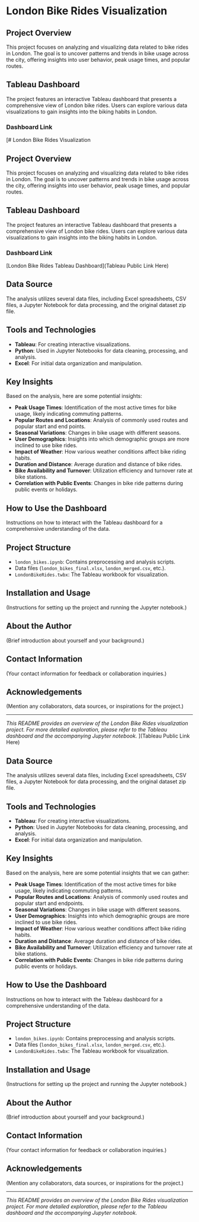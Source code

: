 # London Bike Rides Visualization

## Project Overview
This project focuses on analyzing and visualizing data related to bike rides in London. The goal is to uncover patterns and trends in bike usage across the city, offering insights into user behavior, peak usage times, and popular routes.

## Tableau Dashboard
The project features an interactive Tableau dashboard that presents a comprehensive view of London bike rides. Users can explore various data visualizations to gain insights into the biking habits in London.

### Dashboard Link
[# London Bike Rides Visualization

## Project Overview
This project focuses on analyzing and visualizing data related to bike rides in London. The goal is to uncover patterns and trends in bike usage across the city, offering insights into user behavior, peak usage times, and popular routes.

## Tableau Dashboard
The project features an interactive Tableau dashboard that presents a comprehensive view of London bike rides. Users can explore various data visualizations to gain insights into the biking habits in London.

### Dashboard Link
[London Bike Rides Tableau Dashboard](Tableau Public Link Here)

## Data Source
The analysis utilizes several data files, including Excel spreadsheets, CSV files, a Jupyter Notebook for data processing, and the original dataset zip file.

## Tools and Technologies
- **Tableau**: For creating interactive visualizations.
- **Python**: Used in Jupyter Notebooks for data cleaning, processing, and analysis.
- **Excel**: For initial data organization and manipulation.

## Key Insights
Based on the analysis, here are some potential insights:
- **Peak Usage Times**: Identification of the most active times for bike usage, likely indicating commuting patterns.
- **Popular Routes and Locations**: Analysis of commonly used routes and popular start and end points.
- **Seasonal Variations**: Changes in bike usage with different seasons.
- **User Demographics**: Insights into which demographic groups are more inclined to use bike rides.
- **Impact of Weather**: How various weather conditions affect bike riding habits.
- **Duration and Distance**: Average duration and distance of bike rides.
- **Bike Availability and Turnover**: Utilization efficiency and turnover rate at bike stations.
- **Correlation with Public Events**: Changes in bike ride patterns during public events or holidays.

## How to Use the Dashboard
Instructions on how to interact with the Tableau dashboard for a comprehensive understanding of the data.

## Project Structure
- `london_bikes.ipynb`: Contains preprocessing and analysis scripts.
- Data files (`london_bikes_final.xlsx`, `london_merged.csv`, etc.).
- `LondonBikeRides.twbx`: The Tableau workbook for visualization.

## Installation and Usage
(Instructions for setting up the project and running the Jupyter notebook.)

## About the Author
(Brief introduction about yourself and your background.)

## Contact Information
(Your contact information for feedback or collaboration inquiries.)

## Acknowledgements
(Mention any collaborators, data sources, or inspirations for the project.)

---

*This README provides an overview of the London Bike Rides visualization project. For more detailed exploration, please refer to the Tableau dashboard and the accompanying Jupyter notebook.*
](Tableau Public Link Here)

## Data Source
The analysis utilizes several data files, including Excel spreadsheets, CSV files, a Jupyter Notebook for data processing, and the original dataset zip file.

## Tools and Technologies
- **Tableau**: For creating interactive visualizations.
- **Python**: Used in Jupyter Notebooks for data cleaning, processing, and analysis.
- **Excel**: For initial data organization and manipulation.

## Key Insights
Based on the analysis, here are some potential insights that we can gather:
- **Peak Usage Times**: Identification of the most active times for bike usage, likely indicating commuting patterns.
- **Popular Routes and Locations**: Analysis of commonly used routes and popular start and endpoints.
- **Seasonal Variations**: Changes in bike usage with different seasons.
- **User Demographics**: Insights into which demographic groups are more inclined to use bike rides.
- **Impact of Weather**: How various weather conditions affect bike riding habits.
- **Duration and Distance**: Average duration and distance of bike rides.
- **Bike Availability and Turnover**: Utilization efficiency and turnover rate at bike stations.
- **Correlation with Public Events**: Changes in bike ride patterns during public events or holidays.

## How to Use the Dashboard
Instructions on how to interact with the Tableau dashboard for a comprehensive understanding of the data.

## Project Structure
- `london_bikes.ipynb`: Contains preprocessing and analysis scripts.
- Data files (`london_bikes_final.xlsx`, `london_merged.csv`, etc.).
- `LondonBikeRides.twbx`: The Tableau workbook for visualization.

## Installation and Usage
(Instructions for setting up the project and running the Jupyter notebook.)

## About the Author
(Brief introduction about yourself and your background.)

## Contact Information
(Your contact information for feedback or collaboration inquiries.)

## Acknowledgements
(Mention any collaborators, data sources, or inspirations for the project.)

---

*This README provides an overview of the London Bike Rides visualization project. For more detailed exploration, please refer to the Tableau dashboard and the accompanying Jupyter notebook.*
